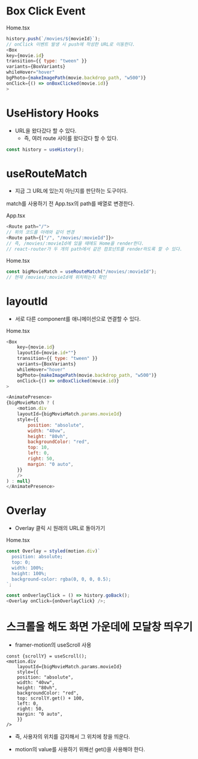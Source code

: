 # Box Click Event

Home.tsx

```js
history.push(`/movies/${movieId}`);
// onClick 이벤트 발생 시 push에 작성한 URL로 이동한다.
<Box
key={movie.id}
transition={{ type: "tween" }}
variants={BoxVariants}
whileHover="hover"
bgPhoto={makeImagePath(movie.backdrop_path, "w500")}
onClick={() => onBoxClicked(movie.id)}
>
```

# UseHistory Hooks

- URL을 왔다갔다 할 수 있다.
  - 즉, 여러 route 사이를 왔다갔다 할 수 있다.

```js
const history = useHistory();
```

# useRouteMatch

- 지금 그 URL에 있는지 아닌지를 판단하는 도구이다.

match를 사용하기 전 App.tsx의 path를 배열로 변경한다.

App.tsx

```js
<Route path="/">
// 위의 코드를 아래와 같이 변경
<Route path={["/", "/movies/:movieId"]}>
// 즉, /movies/:movieId에 있을 때에도 Home을 render한다.
// react-router가 두 개의 path에서 같은 컴포넌트를 render하도록 할 수 있다.
```

Home.tsx

```js
const bigMovieMatch = useRouteMatch("/movies/:movieId");
// 현재 /movies/:movieId에 위치하는지 확인
```

# layoutId

- 서로 다른 component를 애니메이션으로 연결할 수 있다.

Home.tsx

```js
<Box
    key={movie.id}
    layoutId={movie.id+""}
    transition={{ type: "tween" }}
    variants={BoxVariants}
    whileHover="hover"
    bgPhoto={makeImagePath(movie.backdrop_path, "w500")}
    onClick={() => onBoxClicked(movie.id)}
>

<AnimatePresence>
{bigMovieMatch ? (
    <motion.div
    layoutId={bigMovieMatch.params.movieId}
    style={{
        position: "absolute",
        width: "40vw",
        height: "80vh",
        backgroundColor: "red",
        top: 10,
        left: 0,
        right: 50,
        margin: "0 auto",
    }}
    />
) : null}
</AnimatePresence>
```

# Overlay

- Overlay 클릭 시 원래의 URL로 돌아가기

Home.tsx

```js
const Overlay = styled(motion.div)`
  position: absolute;
  top: 0;
  width: 100%;
  height: 100%;
  background-color: rgba(0, 0, 0, 0.5);
`;

const onOverlayClick = () => history.goBack();
<Overlay onClick={onOverlayClick} />;
```

# 스크롤을 해도 화면 가운데에 모달창 띄우기

- framer-motion의 useScroll 사용

```JS
const {scrollY} = useScroll();
<motion.div
    layoutId={bigMovieMatch.params.movieId}
    style={{
    position: "absolute",
    width: "40vw",
    height: "80vh",
    backgroundColor: "red",
    top: scrollY.get() + 100,
    left: 0,
    right: 50,
    margin: "0 auto",
    }}
/>
```

- 즉, 사용자의 위치를 감지해서 그 위치에 창을 띄운다.

- motion의 value를 사용하기 위해선 get()을 사용해야 한다.
